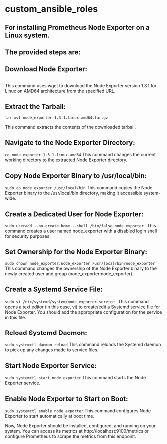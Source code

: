 # custom_ansible_roles

## For installing Prometheus Node Exporter on a Linux system.
## The provided steps are:

## Download Node Exporter:

``` wget https://github.com/prometheus/node_exporter/releases/download/v1.3.1/node_exporter-1.3.1.linux-amd64.tar.gz
```
This command uses wget to download the Node Exporter version 1.3.1 for Linux on AMD64 architecture from the specified URL.

## Extract the Tarball:

```
tar xvf node_exporter-1.3.1.linux-amd64.tar.gz
```
This command extracts the contents of the downloaded tarball.

## Navigate to the Node Exporter Directory:

``` cd node_exporter-1.3.1.linux-amd64 ```
This command changes the current working directory to the extracted Node Exporter directory.

## Copy Node Exporter Binary to /usr/local/bin:

``` sudo cp node_exporter /usr/local/bin ```
This command copies the Node Exporter binary to the /usr/local/bin directory, making it accessible system-wide.

## Create a Dedicated User for Node Exporter:

```sudo useradd --no-create-home --shell /bin/false node_exporter ```
This command creates a user named node_exporter with a disabled login shell for security purposes.

## Set Ownership for the Node Exporter Binary:

``` sudo chown node_exporter:node_exporter /usr/local/bin/node_exporter ```
This command changes the ownership of the Node Exporter binary to the newly created user and group (node_exporter:node_exporter).

## Create a Systemd Service File:

```sudo vi /etc/systemd/system/node_exporter.service ```
This command opens a text editor (in this case, vi) to create/edit a Systemd service file for Node Exporter. You should add the appropriate configuration for the service in this file.

## Reload Systemd Daemon:

``` sudo systemctl daemon-reload ```
This command reloads the Systemd daemon to pick up any changes made to service files.

## Start Node Exporter Service:

``` sudo systemctl start node_exporter ```
This command starts the Node Exporter service.

## Enable Node Exporter to Start on Boot:

``` sudo systemctl enable node_exporter ```
This command configures Node Exporter to start automatically at boot time.

Now, Node Exporter should be installed, configured, and running on your system. You can access its metrics at http://localhost:9100/metrics or configure Prometheus to scrape the metrics from this endpoint.
